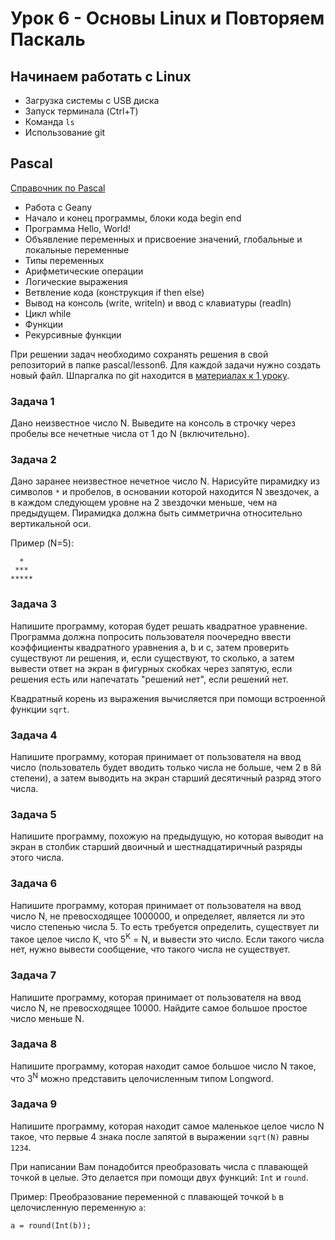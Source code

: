 # Урок 6 - Основы Linux и Повторяем Паскаль

## Начинаем работать с Linux

- Загрузка системы с USB диска
- Запуск терминала (Ctrl+T)
- Команда `ls`
- Использование git


## Pascal

[Справочник по Pascal](https://github.com/gregzaitsev/school444/tree/master/reference/pascal.md)

- Работа с Geany
- Начало и конец программы, блоки кода begin end
- Программа Hello, World!
- Объявление переменных и присвоение значений, глобальные и локальные переменные
- Типы переменных
- Арифметические операции
- Логические выражения
- Ветвление кода (конструкция if then else)
- Вывод на консоль (write, writeln) и ввод с клавиатуры (readln)
- Цикл while
- Функции
- Рекурсивные функции


При решении задач необходимо сохранять решения в свой репозиторий в папке pascal/lesson6. Для каждой задачи нужно создать новый файл. Шпаргалка по git находится в [материалах к 1 уроку](https://github.com/gregzaitsev/school444/tree/master/lessons/01_2019-09-04).

### Задача 1

Дано неизвестное число N. Выведите на консоль в строчку через пробелы все нечетные числа от 1 до N (включительно).

### Задача 2

Дано заранее неизвестное нечетное число N. Нарисуйте пирамидку из символов `*` и пробелов, в основании которой находится N звездочек, а в каждом следующем уровне на 2 звездочки меньше, чем на предыдущем. Пирамидка должна быть симметрична относительно вертикальной оси.

Пример (N=5):
```
  *  
 ***
*****
```

### Задача 3

Напишите программу, которая будет решать квадратное уравнение. Программа должна попросить пользователя поочередно ввести коэффициенты квадратного уравнения a, b и с, затем проверить существуют ли решения, и, если существуют, то сколько, а затем вывести ответ на экран в фигурных скобках через запятую, если решения есть или напечатать "решений нет", если решений нет.

Квадратный корень из выражения вычисляется при помощи встроенной функции `sqrt`.


### Задача 4

Напишите программу, которая принимает от пользователя на ввод число (пользователь будет вводить только числа не больше, чем 2 в 8й степени), а затем выводить на экран старший десятичный разряд этого числа.


### Задача 5

Напишите программу, похожую на предыдущую, но которая выводит на экран в столбик старший двоичный и шестнадцатиричный разряды этого числа.


### Задача 6

Напишите программу, которая принимает от пользователя на ввод число N, не превосходящее 1000000, и определяет, является ли это число степенью числа 5. То есть требуется определить, существует ли такое целое число К, что 5<sup>K</sup> = N, и вывести это число. Если такого числа нет, нужно вывести сообщение, что такого числа не существует.


### Задача 7

Напишите программу, которая принимает от пользователя на ввод число N, не превосходящее 10000. Найдите самое большое простое число меньше N.


### Задача 8

Напишите программу, которая находит самое большое число N такое, что 3<sup>N</sup> можно представить целочисленным типом Longword.


### Задача 9

Напишите программу, которая находит самое маленькое целое число N такое, что первые 4 знака после запятой в выражении `sqrt(N)` равны `1234`.

При написании Вам понадобится преобразовать числа с плавающей точкой в целые. Это делается при помощи двух функций: `Int` и `round`.

Пример: Преобразование переменной с плавающей точкой `b` в целочисленную переменную `a`:
```
a = round(Int(b));
```

